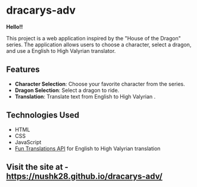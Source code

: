 # dracarys-adv

**Hello!!**

This project is a web application inspired by the "House of the Dragon" series. The application allows users to choose a character, select a dragon, and use a English to High Valyrian translator.

## Features

- **Character Selection**: Choose your favorite character from the series.
- **Dragon Selection**: Select a dragon to ride.
- **Translation**: Translate text from English to High Valyrian .

## Technologies Used

- HTML
- CSS
- JavaScript
- [Fun Translations API](https://funtranslations.com/api/valyrian) for English to High Valyrian translation

## Visit the site at - https://nushk28.github.io/dracarys-adv/
